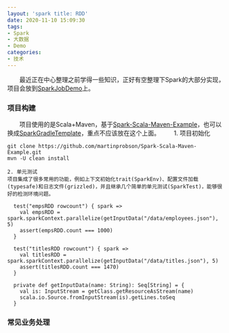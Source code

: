 ```yaml
---
layout: 'spark title: RDD'
date: 2020-11-10 15:09:30
tags:
- Spark
- 大数据
- Demo
categories:
- 技术
---
```

　　最近正在中心整理之前学得一些知识，正好有空整理下Spark的大部分实现，项目会放到[SparkJobDemo]()上。

### 项目构建
　　项目使用的是Scala+Maven，基于[Spark-Scala-Maven-Example](https://github.com/martinprobson/Spark-Scala-Maven-Example)，也可以换成[SparkGradleTemplate](https://github.com/faizanahemad/spark-gradle-template)，重点不应该放在这个上面。
　　1. 项目初始化
```
git clone https://github.com/martinprobson/Spark-Scala-Maven-Example.git
mvn -U clean install
```
    2. 单元测试
    项目集成了很多常用的功能，例如上下文初始化trait(SparkEnv)、配置文件加载(typesafe)和日志文件(grizzled)，并且继承几个简单的单元测试(SparkTest)，能够很好的检测环境问题。
```
  test("empsRDD rowcount") { spark =>
    val empsRDD = spark.sparkContext.parallelize(getInputData("/data/employees.json"), 5)
    assert(empsRDD.count === 1000)
  }

  test("titlesRDD rowcount") { spark =>
    val titlesRDD = spark.sparkContext.parallelize(getInputData("/data/titles.json"), 5)
    assert(titlesRDD.count === 1470)
  }

  private def getInputData(name: String): Seq[String] = {
    val is: InputStream = getClass.getResourceAsStream(name)
    scala.io.Source.fromInputStream(is).getLines.toSeq
  }
```

### 常见业务处理





